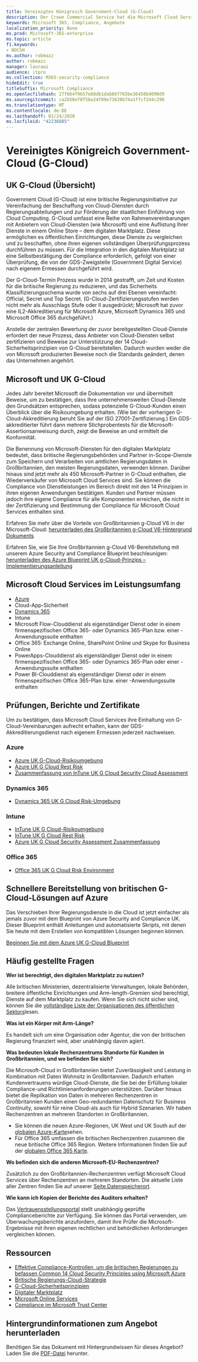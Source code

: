 ```yaml
---
title: Vereinigtes Königreich Government-Cloud (G-Cloud)
description: Der Crown Commercial Service hat die Microsoft Cloud Services-Klassifizierung in Government Cloud v. 6 erneuert.
keywords: Microsoft 365, Compliance, Angebote
localization_priority: None
ms.prod: Microsoft-365-enterprise
ms.topic: article
f1.keywords:
- NOCSH
ms.author: robmazz
author: robmazz
manager: laurawi
audience: itpro
ms.collection: M365-security-compliance
hideEdit: true
titleSuffix: Microsoft Compliance
ms.openlocfilehash: 27f664f9657e88db1dab86f765be36458b4090d9
ms.sourcegitcommit: ca2b58ef8f5be24f09e73620b74a1ffcf2d4c290
ms.translationtype: MT
ms.contentlocale: de-DE
ms.lasthandoff: 02/24/2020
ms.locfileid: "42236885"
---
```

# <a name="united-kingdom-government-cloud-g-cloud"></a>Vereinigtes Königreich Government-Cloud (G-Cloud)

## <a name="uk-g-cloud-overview"></a>UK G-Cloud (Übersicht)

Government Cloud (G-Cloud) ist eine britische Regierungsinitiative zur Vereinfachung der Beschaffung von Cloud-Diensten durch Regierungsabteilungen und zur Förderung der staatlichen Einführung von Cloud Computing. G-Cloud umfasst eine Reihe von Rahmenvereinbarungen mit Anbietern von Cloud-Diensten (wie Microsoft) und eine Auflistung Ihrer Dienste in einem Online Store – dem digitalen Marktplatz. Diese ermöglichen es öffentlichen Einrichtungen, diese Dienste zu vergleichen und zu beschaffen, ohne ihren eigenen vollständigen Überprüfungsprozess durchführen zu müssen. Für die Integration in den digitalen Marktplatz ist eine Selbstbestätigung der Compliance erforderlich, gefolgt von einer Überprüfung, die von der GDS-Zweigstelle (Government Digital Service) nach eigenem Ermessen durchgeführt wird.

Der G-Cloud-Termin Prozess wurde in 2014 gestrafft, um Zeit und Kosten für die britische Regierung zu reduzieren, und das Sicherheits Klassifizierungsschema wurde von sechs auf drei Ebenen vereinfacht: Official, Secret und Top Secret. (G-Cloud-Zertifizierungsstufen werden nicht mehr als Ausschlags Stufe oder Il ausgedrückt; Microsoft hat zuvor eine IL2-Akkreditierung für Microsoft Azure, Microsoft Dynamics 365 und Microsoft Office 365 durchgeführt.)

Anstelle der zentralen Bewertung der zuvor bereitgestellten Cloud-Dienste erfordert der neue Prozess, dass Anbieter von Cloud-Diensten selbst zertifizieren und Beweise zur Unterstützung der 14 Cloud-Sicherheitsprinzipien von G-Cloud bereitstellen. Dadurch wurden weder die von Microsoft produzierten Beweise noch die Standards geändert, denen das Unternehmen angehört.

## <a name="microsoft-and-uk-g-cloud"></a>Microsoft und UK G-Cloud

Jedes Jahr bereitet Microsoft die Dokumentation vor und übermittelt Beweise, um zu bestätigen, dass Ihre unternehmensweiten Cloud-Dienste den Grundsätzen entsprechen, sodass potenzielle G-Cloud-Kunden einen Überblick über die Risikoumgebung erhalten. (Wie bei der vorherigen G-Cloud-Akkreditierung beruht Sie auf der ISO 27001-Zertifizierung.) Ein GDS-akkreditierter führt dann mehrere Stichprobentests für die Microsoft-Assertionsanweisung durch, zeigt die Beweise an und ermittelt die Konformität.

Die Benennung von Microsoft-Diensten für den digitalen Marktplatz bedeutet, dass britische Regierungsbehörden und Partner in-Scope-Dienste zum Speichern und Verarbeiten von amtlichen Regierungsdaten in Großbritannien, den meisten Regierungsdaten, verwenden können. Darüber hinaus sind jetzt mehr als 450 Microsoft-Partner in G-Cloud enthalten, die Wiederverkäufer von Microsoft Cloud Services sind. Sie können die Compliance von Dienstleistungen im Bereich direkt mit den 14 Prinzipien in ihren eigenen Anwendungen bestätigen. Kunden und Partner müssen jedoch ihre eigene Compliance für alle Komponenten erreichen, die nicht in der Zertifizierung und Bestimmung der Compliance für Microsoft Cloud Services enthalten sind.

Erfahren Sie mehr über die Vorteile von Großbritannien g-Cloud V6 in der Microsoft-Cloud: [herunterladen des Großbritannien g-Cloud V6-Hintergrund Dokuments](https://aka.ms/uk-g-cloud_backgrounder)

Erfahren Sie, wie Sie Ihre Großbritannien g-Cloud V6-Bereitstellung mit unserem Azure Security and Compliance Blueprint beschleunigen: [herunterladen des Azure Blueprint UK g-Cloud-Prinzips – Implementierungsanleitung](https://servicetrust.microsoft.com/ViewPage/Blueprint?command=Download&downloadType=Document&downloadId=c3804aba-03a7-4d21-88ad-d9bbe5314a00&docTab=fc060920-cdb8-11e7-bacf-0bf52b09d912_UK_G-Cloud_Blueprint)

## <a name="microsoft-in-scope-cloud-services"></a>Microsoft Cloud Services im Leistungsumfang

- [Azure](https://aka.ms/AzureCompliance)
- Cloud-App-Sicherheit
- [Dynamics 365](https://aka.ms/d365-compliance-list)
- Intune
- Microsoft Flow-Clouddienst als eigenständiger Dienst oder in einem firmenspezifischen Office 365- oder Dynamics 365-Plan bzw. einer -Anwendungssuite enthalten
- Office 365: Exchange Online, SharePoint Online und Skype for Business Online
- PowerApps-Clouddienst als eigenständiger Dienst oder in einem firmenspezifischen Office 365- oder Dynamics 365-Plan oder einer -Anwendungssuite enthalten
- Power BI-Clouddienst als eigenständiger Dienst oder in einem firmenspezifischen Office 365-Plan bzw. einer -Anwendungssuite enthalten

## <a name="audits-reports-and-certificates"></a>Prüfungen, Berichte und Zertifikate

Um zu bestätigen, dass Microsoft Cloud Services ihre Einhaltung von G-Cloud-Vereinbarungen aufrecht erhalten, kann der GDS-Akkreditierungsdienst nach eigenem Ermessen jederzeit nachweisen.

### <a name="azure"></a>Azure

- [Azure UK G-Cloud-Risikoumgebung](https://go.microsoft.com/fwlink/?linkid=2099702)
- [Azure UK G Cloud Rest Risk](https://go.microsoft.com/fwlink/?linkid=2099497)
- [Zusammenfassung von InTune UK G Cloud Security Cloud Assessment](https://go.microsoft.com/fwlink/?linkid=2099703)

### <a name="dynamics-365"></a>Dynamics 365

- [Dynamics 365 UK G Cloud Risk-Umgebung](https://go.microsoft.com/fwlink/?linkid=2099702)

### <a name="intune"></a>Intune

- [InTune UK G Cloud-Risikoumgebung](https://go.microsoft.com/fwlink/?linkid=2099702)
- [InTune UK G Cloud Rest Risk](https://aka.ms/IntuneUKGCloudResidualRisk)
- [Azure UK G Cloud Security Assessment Zusammenfassung](https://aka.ms/IntuneUKGCloudSecurityAssessmentSummary)

### <a name="office-365"></a>Office 365

- [Office 365 UK G Cloud Risk Environment](https://go.microsoft.com/fwlink/?linkid=2099702)

## <a name="accelerate-your-deployment-of-uk-g-cloud-solutions-on-azure"></a>Schnellere Bereitstellung von britischen G-Cloud-Lösungen auf Azure

Das Verschieben Ihrer Regierungsdienste in die Cloud ist jetzt einfacher als jemals zuvor mit dem Blueprint von Azure Security and Compliance UK. Dieser Blueprint enthält Anleitungen und automatisierte Skripts, mit denen Sie heute mit dem Erstellen von kompatiblen Lösungen beginnen können.

[Beginnen Sie mit dem Azure UK G-Cloud Blueprint](https://aka.ms/ukofficialblueprint)

## <a name="frequently-asked-questions"></a>Häufig gestellte Fragen

**Wer ist berechtigt, den digitalen Marktplatz zu nutzen?**

Alle britischen Ministerien, dezentralisierte Verwaltungen, lokale Behörden, breitere öffentliche Einrichtungen und Arm-length-Gremien sind berechtigt, Dienste auf dem Marktplatz zu kaufen. Wenn Sie sich nicht sicher sind, können Sie die [vollständige Liste der Organisationen des öffentlichen Sektors](https://www.gov.uk/government/publications/public-sector-organisations-eligible-to-use-cloudstore)lesen.

**Was ist ein Körper mit Arm-Länge?**

Es handelt sich um eine Organisation oder Agentur, die von der britischen Regierung finanziert wird, aber unabhängig davon agiert.

**Was bedeuten lokale Rechenzentrums Standorte für Kunden in Großbritannien, und wo befinden Sie sich?**

Die Microsoft-Cloud in Großbritannien bietet Zuverlässigkeit und Leistung in Kombination mit Daten Wohnsitz in Großbritannien. Dadurch erhalten Kundenvertrauens würdige Cloud-Dienste, die Sie bei der Erfüllung lokaler Compliance-und Richtlinienanforderungen unterstützen. Darüber hinaus bietet die Replikation von Daten in mehreren Rechenzentren in Großbritannien Kunden einen Geo-redundanten Datenschutz für Business Continuity, sowohl für reine Cloud-als auch für Hybrid Szenarien. Wir haben Rechenzentren an mehreren Standorten in Großbritannien.

- Sie können die neuen Azure-Regionen, UK West und UK South auf der [globalen Azure-Karte](https://azuredatacentermap.azurewebsites.net/)sehen.
- Für Office 365 umfassen die britischen Rechenzentren zusammen die neue britische Office 365 Region. Weitere Informationen finden Sie auf der [globalen Office 365 Karte](https://o365datacentermap.azurewebsites.net/).

**Wo befinden sich die anderen Microsoft-EU-Rechenzentren?**

Zusätzlich zu den Großbritannien-Rechenzentren verfügt Microsoft Cloud Services über Rechenzentren an mehreren Standorten. Die aktuelle Liste aller Zentren finden Sie auf unserer [Seite Datenspeicherort](https://www.microsoft.com/TrustCenter/Privacy/where-your-data-is-located).

**Wie kann ich Kopien der Berichte des Auditors erhalten?**

Das [Vertrauensstellungsportal](https://support.office.com/article/Get-started-with-the-Service-Trust-Portal-for-Office-365-for-business-Azure-and-Dynamics-CRM-Online-subscriptions-f30e2353-0bd6-41ed-8347-eea1fb8d2662) stellt unabhängig geprüfte Complianceberichte zur Verfügung. Sie können das Portal verwenden, um Überwachungsberichte anzufordern, damit ihre Prüfer die Microsoft-Ergebnisse mit ihren eigenen rechtlichen und behördlichen Anforderungen vergleichen können.

## <a name="resources"></a>Ressourcen

- [Effektive Compliance-Kontrollen, um die britischen Regierungen zu befassen Common 14 Cloud Security Principles using Microsoft Azure](https://aka.ms/complianceuk)
- [Britische Regierungs-Cloud-Strategie](https://aka.ms/UK_govt_cloud_strategy)
- [G-Cloud-Sicherheitsprinzipien](https://aka.ms/UK-G-Cloud)
- [Digitaler Marktplatz](https://www.digitalmarketplace.service.gov.uk/)
- [Microsoft Online Services](https://aka.ms/Online-Services-Terms)
- [Compliance im Microsoft Trust Center](https://www.microsoft.com/trust-center/compliance/compliance-overview)

## <a name="download-the-offering-backgrounder"></a>Hintergrundinformationen zum Angebot herunterladen

Benötigen Sie das Dokument mit Hintergrundwissen für dieses Angebot? Laden Sie die [PDF-Datei](https://download.microsoft.com/download/9/E/0/9E008CC0-6783-4472-B19D-F5B6970DD73A/UK_GCloud_Compliance_Backgrounder.pdf) herunter.
